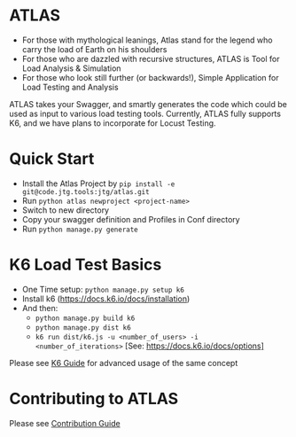 ATLAS
=======

- For those with mythological leanings, Atlas stand for the legend who carry the load of Earth on his shoulders
- For those who are dazzled with recursive structures, ATLAS is Tool for Load Analysis & Simulation
- For those who look still further (or backwards!), Simple Application for Load Testing and Analysis

ATLAS takes your Swagger, and smartly generates the code which could be used as input to various load testing tools.
Currently, ATLAS fully supports K6, and we have plans to incorporate for Locust Testing.


Quick Start
=====
- Install the Atlas Project by `pip install -e git@code.jtg.tools:jtg/atlas.git`
- Run `python atlas newproject <project-name>`
- Switch to new directory
- Copy your swagger definition and Profiles in Conf directory
- Run `python manage.py generate`


K6 Load Test Basics
=======

- One Time setup: `python manage.py setup k6`
- Install k6 (https://docs.k6.io/docs/installation)
- And then:
    - `python manage.py build k6`
    - `python manage.py dist k6`
    - `k6 run dist/k6.js -u <number_of_users> -i <number_of_iterations>` [See: https://docs.k6.io/docs/options]

Please see [K6 Guide](docs/k6.md) for advanced usage of the same concept


Contributing to ATLAS
=========

Please see [Contribution Guide](docs/Contributing.md)
